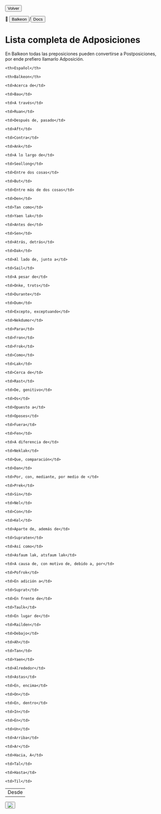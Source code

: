 <button class="button-82-pushable" role="button" onclick="history.back()">
  <span class="button-82-shadow"></span>
  <span class="button-82-edge"></span>
  <span class="button-82-front text">
  Volver
 </span> </button>

📂 <button class="button-16" role="button" onclick="location.href='../../index'">Balkeon</button>/<button class="button-16" role="button" onclick="location.href='../index'">Docs</button>

# Lista completa de Adposiciones

En Balkeon todas las preposiciones pueden convertirse a Postposiciones, por ende prefiero llamarlo Adposición.

  
  <table style="width:100%">

  <theader>

  <tr>

    <th>Español</th>

    <th>Balkeon</th>

  </tr>

  </theader>

  <tbody>

  <tr>

    <td>Acerca de</td>

    <td>Bau</td>

  </tr>

  <tr>

    <td>A través</td>

    <td>Ruan</td>

  </tr>

  <tr>

    <td>Después de, pasado</td>

    <td>Aft</td>

  </tr>

  <tr>

    <td>Contra</td>

    <td>Ank</td>

  </tr>

  <tr>

    <td>A lo largo de</td>

    <td>Seollong</td>

  </tr>

  <tr>

    <td>Entre dos cosas</td>

    <td>But</td>

  </tr>

  <tr>

    <td>Entre más de dos cosas</td>

    <td>Den</td>

  </tr>  

  <tr>

    <td>Tan como</td>

    <td>Yaen lak</td>

  </tr>

  <tr>

    <td>Antes de</td>

    <td>Sen</td>

  </tr>

  <tr>

    <td>Atrás, detrás</td>

    <td>Dak</td>

  </tr>

  <tr>

    <td>Al lado de, junto a</td>

    <td>Sail</td>

  </tr>

  <tr>

    <td>A pesar de</td>

    <td>Onke, trots</td>

  </tr>

  <tr>

    <td>Durante</td>

    <td>Dum</td>

  </tr>

  <tr>

    <td>Excepto, exceptuando</td>

    <td>Nekdumor</td>

  </tr>

  <tr>

    <td>Para</td>

    <td>Fron</td>

  </tr>

  <tr>

  <td>Desde</td>

    <td>Frok</td>

  </tr>

  <tr>

    <td>Como</td>

    <td>Lak</td>

  </tr>

  <tr>

    <td>Cerca de</td>

    <td>Rast</td>

  </tr>

  <tr>

    <td>De, genitivo</td>

    <td>Os</td>

  </tr>

  <tr>

    <td>Opuesto a</td>

    <td>Oposes</td>

  </tr>

  <tr>

    <td>Fuera</td>

    <td>Fen</td>

  </tr>

  <tr>

    <td>A diferencia de</td>

    <td>Neklak</td>

  </tr>

  <tr>

    <td>Que, comparación</td>

    <td>Dan</td>

  </tr>

  <tr>

    <td>Por, con, mediante, por medio de </td>

    <td>Prek</td>

  </tr>

  <tr>

    <td>Sin</td>

    <td>Nel</td>

  </tr>

  <tr>

    <td>Con</td>

    <td>Kel</td>

  </tr>

  <tr>

    <td>Aparte de, además de</td>

    <td>Supraten</td>

  </tr>

  <tr>

    <td>Así como</td>

    <td>Asfaum lak, atsfaum lak</td>

  </tr>

  <tr>

    <td>A causa de, con motivo de, debido a, por</td>

    <td>Pofrok</td>

  </tr>

  <tr>

    <td>En adición a</td>

    <td>Suprat</td>

  </tr>

  <tr>

    <td>En frente de</td>

    <td>Taulk</td>

  </tr>

  <tr>

    <td>En lugar de</td>

    <td>Railden</td>

  </tr>

  <tr>

    <td>Debajo</td>

    <td>Ah</td>

  </tr>

  <tr>

    <td>Tan</td>

    <td>Yaen</td>

  </tr>

  <tr>

    <td>Alrededor</td>

    <td>Astas</td>

  </tr>

  <tr>

    <td>En, encima</td>

    <td>On</td>

  </tr>

  <tr>

    <td>En, dentro</td>

    <td>In</td>

  </tr>

  <tr>

    <td>En</td>

    <td>Un</td>

  </tr>

  <tr>

    <td>Arriba</td>

    <td>Ar</td>

  </tr>

  <tr>

    <td>Hacia, A</td>

    <td>Tal</td>

  </tr>

  <tr>

    <td>Hasta</td>

    <td>Til</td>

  </tr>
</tbody>
</table>

<button class="button-17" role="button" onclick="langRedirect('es')"><img src="https://img.icons8.com/?size=35&id=95094&format=png&color=000000"/></button> 
